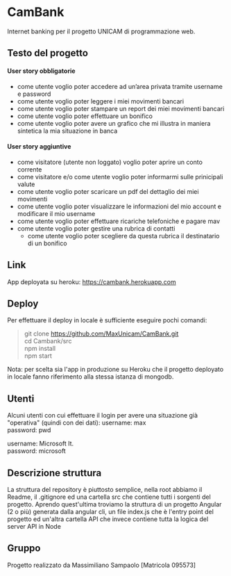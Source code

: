 # CamBank
Internet banking per il progetto UNICAM di programmazione web.

## Testo del progetto

#### User story obbligatorie
- come utente voglio poter accedere ad un’area privata tramite username e password
- come utente voglio poter leggere i miei movimenti bancari
- come utente voglio poter stampare un report dei miei movimenti bancari
- come utente voglio poter effettuare un bonifico
- come utente voglio poter avere un grafico che mi illustra in maniera sintetica la mia situazione in banca

#### User story aggiuntive
- come visitatore (utente non loggato) voglio poter aprire un conto corrente
- come visitatore e/o come utente voglio poter informarmi sulle prinicipali valute
- come utente voglio poter scaricare un pdf del dettaglio dei miei movimenti
- come utente voglio poter visualizzare le informazioni del mio account e modificare il mio username
- come utente voglio poter effettuare ricariche telefoniche e pagare mav
- come utente voglio poter gestire una rubrica di contatti
  - come utente voglio poter scegliere da questa rubrica il destinatario di un bonifico

## Link
App deployata su heroku: https://cambank.herokuapp.com

## Deploy
Per effettuare il deploy in locale è sufficiente eseguire pochi comandi:
  >git clone https://github.com/MaxUnicam/CamBank.git <br />
  >cd Cambank/src <br />
  >npm install <br />
  >npm start

Nota: per scelta sia l'app in produzione su Heroku che il progetto deployato in locale fanno riferimento alla stessa istanza di mongodb.

## Utenti
Alcuni utenti con cui effettuare il login per avere una situazione già "operativa" (quindi con dei dati):
username: max <br />
password: pwd

username: Microsoft It. <br />
password: microsoft

## Descrizione struttura
La struttura del repository è piuttosto semplice, nella root abbiamo il Readme, il .gitignore ed una cartella src che contiene tutti i sorgenti del progetto. 
Aprendo quest'ultima troviamo la struttura di un progetto Angular (2 o più) generata dalla angular cli, un file index.js che è l'entry point del progetto ed un'altra cartella API che invece contiene tutta la logica del server API in Node 

## Gruppo
Progetto realizzato da Massimiliano Sampaolo [Matricola 095573]
